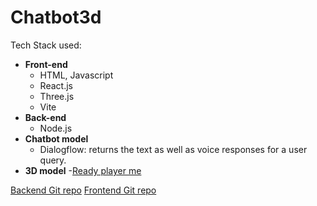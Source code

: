 # Chatbot3d
Tech Stack used:
- **Front-end**
  - HTML, Javascript
  - React.js
  - Three.js
  - Vite
- **Back-end**
  - Node.js
- **Chatbot model**
  - Dialogflow: returns the text as well as voice responses for a user query.
- **3D model**
  -[Ready player me](https://readyplayer.me/)

[Backend Git repo](https://github.com/Aditya16828/chatbot3d-backend.git)
[Frontend Git repo](https://github.com/Aditya16828/chatbot3d-frontend.git)

